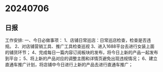 # 20240706

## 日报
工作安排:
一、今日必做事项：
1、店铺日常巡店：日常巡店检查，检查是否违规。
2、对店铺营销工具、推广工具检查巡视
3、进入1688平台去进行女装上面的铺货环节；
4、完成每日一篇内容订阅板块的发布，将今日上新的产品一起发布到平台；
5、将上新的产品对应的调整主图和详情页避免出现违规情况；
6、建立直通车推广计划，将店铺中今日进行上新的产品去进行直通车推广；
